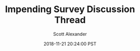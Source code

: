 ---
layout: podcast
title: "Impending Survey Discussion Thread"
author: Scott Alexander
description: https://slatestarcodex.com/2018/11/21/impending-survey-discussion-thread/
date: 2018-11-21 20:24:00 PST
length: 117430
duration: 29
guid: impending-survey-discussion-thread
---
